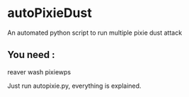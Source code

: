 # autoPixieDust
An automated python script to run multiple pixie dust attack

## You need :
reaver
wash
pixiewps

Just run autopixie.py, everything is explained.
